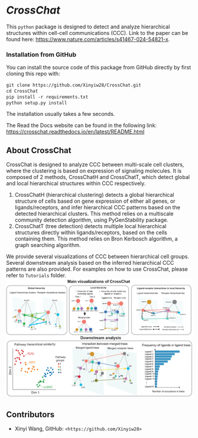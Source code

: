 # *CrossChat*

This ``python`` package is designed to detect and analyze hierarchical structures within cell-cell communications (CCC). Link to the paper can be found here: https://www.nature.com/articles/s41467-024-54821-x. 

### Installation from GitHub 

You can install the source code of this package from GitHub directly by first cloning this repo with:
```
git clone https://github.com/Xinyiw28/CrossChat.git
cd CrossChat
pip install -r requirements.txt 
python setup.py install
```
The installation usually takes a few seconds. 

The Read the Docs website can be found in the following link: https://crosschat.readthedocs.io/en/latest/README.html 

## About CrossChat
CrossChat is designed to analyze CCC between multi-scale cell clusters, where the clustering is based on expression of signaling molecules.
It is composed of 2 methods, CrossChatH and CrossChatT, which detect global and local hierarchical structures within CCC respectively. 
1.	CrossChatH (hierarchical clustering) detects a global hierarchical structure of cells based on gene expression of either all genes, or ligands/receptors, and infer hierarchical CCC patterns based on the detected hierarchical clusters. This method relies on a multiscale community detection algorithm, using PyGenStability package. 
2.	CrossChatT (tree detection) detects multiple local hierarchical structures directly within ligands/receptors, based on the cells containing them. This method relies on Bron Kerbosch algorithm, a graph searching algorithm. 

We provide several visualizations of CCC between hierarchical cell groups. Several downstream analysis based on the inferred hierarchical CCC patterns are also provided. 
For examples on how to use CrossChat, please refer to `Tutorials` folder. 
![illustration](docs/CrossChat_fig.png)

## Contributors

- Xinyi Wang, GitHub: `<https://github.com/Xinyiw28>`


